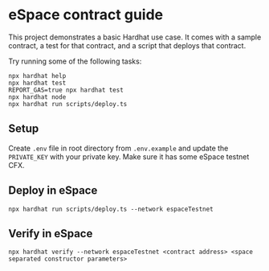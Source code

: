# eSpace contract guide

This project demonstrates a basic Hardhat use case. It comes with a sample contract, a test for that contract, and a script that deploys that contract.

Try running some of the following tasks:

```shell
npx hardhat help
npx hardhat test
REPORT_GAS=true npx hardhat test
npx hardhat node
npx hardhat run scripts/deploy.ts
```

## Setup

Create `.env` file in root directory from `.env.example` and update the `PRIVATE_KEY` with your private key. Make sure it has some eSpace testnet CFX.

## Deploy in eSpace

```shell
npx hardhat run scripts/deploy.ts --network espaceTestnet
```

## Verify in eSpace

```shell
npx hardhat verify --network espaceTestnet <contract address> <space separated constructor parameters>
```